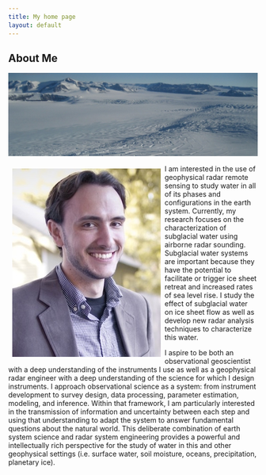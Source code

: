 ```yaml
---
title: My home page
layout: default
---
```


## About Me

![Alt text](/images/ice.jpg)

<div style="float: left;margin:8px 8px 8px 8px;"><img src="/images/picture.jpg" /> </div>

I am interested in the use of geophysical radar remote sensing to study water in all of its phases and configurations in the earth system. Currently, my research focuses on the characterization of subglacial water using airborne radar sounding. Subglacial water systems are important because they have the potential to facilitate or trigger ice sheet retreat and increased rates of sea level rise.  I study the effect of subglacial water on ice sheet flow as well as develop new radar analysis techniques to characterize this water. 

I aspire to be both an observational geoscientist with a deep understanding of the instruments I use as well as a geophysical radar engineer with a deep understanding of the science for which I design instruments.  I approach observational science as a system: from instrument development to survey design, data processing, parameter estimation, modeling, and inference. Within that framework, I am particularly interested in the transmission of information and uncertainty between each step and using that understanding to adapt the system to answer fundamental questions about the natural world. This deliberate combination of earth system science and radar system engineering provides a powerful and intellectually rich perspective for the study of water in this and other geophysical settings (i.e. surface water, soil moisture, oceans, precipitation, planetary ice).